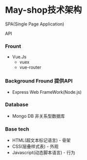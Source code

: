 # May-shop技术架构
SPA(Single Page Application)

API

### Frount
- Vue.Js
  - vuex
  - vue-router


### Background Fround   提供API
- Express Web FrameWork(Node.js)

### Database
- Mongo DB
非关系型数据库


### Base tech 
- HTML(超文本标记语言)     - 骨架
- CSS(层叠样式表)          - 外观
- Javascript(动态脚本语言) - 行为
